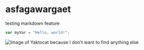 # asfagawargaet


testing markdown feature

``` javascript
var myVar = "Hello, world!";
```

![Image of Yaktocat because I don't want to find anything else](https://octodex.github.com/images/yaktocat.png)

